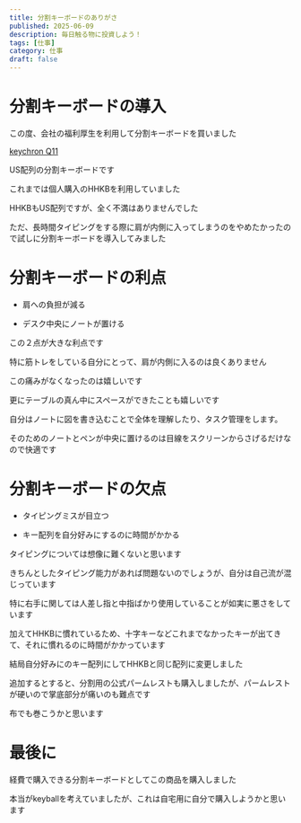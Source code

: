 ```yaml
---
title: 分割キーボードのありがさ
published: 2025-06-09
description: 毎日触る物に投資しよう！
tags: [仕事]
category: 仕事  
draft: false
---
```

# 分割キーボードの導入

この度、会社の福利厚生を利用して分割キーボードを買いました

[keychron Q11](https://keychron.co.jp/products/keychron-q11-qmk-custom-mechanical-keyboard-us-ansi-layout?variant=42588337209515)

US配列の分割キーボードです

これまでは個人購入のHHKBを利用していました

HHKBもUS配列ですが、全く不満はありませんでした

ただ、長時間タイピングをする際に肩が内側に入ってしまうのをやめたかったので試しに分割キーボードを導入してみました

# 分割キーボードの利点

- 肩への負担が減る

- デスク中央にノートが置ける

この２点が大きな利点です

特に筋トレをしている自分にとって、肩が内側に入るのは良くありません

この痛みがなくなったのは嬉しいです

更にテーブルの真ん中にスペースができたことも嬉しいです

自分はノートに図を書き込むことで全体を理解したり、タスク管理をします。

そのためのノートとペンが中央に置けるのは目線をスクリーンからさげるだけなので快適です

# 分割キーボードの欠点

-  タイピングミスが目立つ

- キー配列を自分好みにするのに時間がかかる


タイピングについては想像に難くないと思います

きちんとしたタイピング能力があれば問題ないのでしょうが、自分は自己流が混じっています

特に右手に関しては人差し指と中指ばかり使用していることが如実に悪さをしています

加えてHHKBに慣れているため、十字キーなどこれまでなかったキーが出てきて、それに慣れるのに時間がかかっています

結局自分好みにのキー配列にしてHHKBと同じ配列に変更しました

追加するとすると、分割用の公式パームレストも購入しましたが、パームレストが硬いので掌底部分が痛いのも難点です

布でも巻こうかと思います

# 最後に

経費で購入できる分割キーボードとしてこの商品を購入しました

本当がkeyballを考えていましたが、これは自宅用に自分で購入しようかと思います
